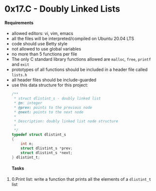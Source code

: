# 0x17.C - Doubly Linked Lists
#### Requirements
* allowed editors: vi, vim, emacs
* all the files will be interpreted/compiled on Ubuntu 20.04 LTS
* code should use Betty style
* not allowed to use global variables
* no more than 5 functions per file
* The only C standard library functions allowed are `malloc`, `free`, `printf` and `exit`
* prototypes of all functions should be included in a header file called `lists.h`
* all header files should be include-guarded
* use this data structure for this project:
    ```C
    /**
     * struct dlistint_s - doubly linked list
     * @n: integer
     * @prev: points to the previous node
     * @next: points to the next node
     *
     * Description: doubly linked list node structure
     * 
     */
    typedef struct dlistint_s
    {
        int n;
        struct dlistint_s *prev;
        struct dlistint_s *next;
    } dlistint_t;
    ```
  #### Tasks
1. 0.Print list: write a function that prints all the elements of a `dlistint_t` list
